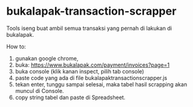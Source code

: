 # bukalapak-transaction-scrapper
Tools iseng buat ambil semua transaksi yang pernah di lakukan di bukalapak.

How to:
1. gunakan google chrome,
2. buka: https://www.bukalapak.com/payment/invoices?page=1
3. buka console (klik kanan inspect, pilih tab console)
4. paste code yang ada di file bukalapaktransactionscrapper.js
5. tekan enter, tunggu sampai selesai, maka tabel hasil scrapping akan muncul di Console.
6. copy string tabel dan paste di Spreadsheet.


